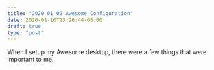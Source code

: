 ```yaml
---
title: "2020 01 09 Awesome Configuration"
date: 2020-01-16T23:26:44-05:00
draft: true
type: "post"
---
```


When I setup my Awesome desktop, there were a few things that were
important to me.
